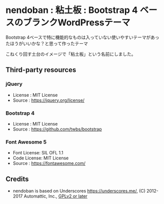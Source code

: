 # nendoban : 粘土板 : Bootstrap 4 ベースのブランクWordPressテーマ

Bootstrap 4ベースで特に機能的なものは入っていない使いやすいテーマがあったほうがいいかな？と思って作ったテーマ

こねくり回す土台のイメージで「粘土板」という名前にしました。

## Third-party resources

### jQuery
- License : MIT License
- Source  : https://jquery.org/license/

### Bootstrap 4
- License : MIT License
- Source  : https://github.com/twbs/bootstrap

### Font Awesome 5
- Font License: SIL OFL 1.1
- Code License: MIT License
- Source      : https://fontawesome.com/

## Credits
* nendoban is based on Underscores https://underscores.me/, (C) 2012-2017 Automattic, Inc., [GPLv2 or later](https://www.gnu.org/licenses/gpl-2.0.html)
